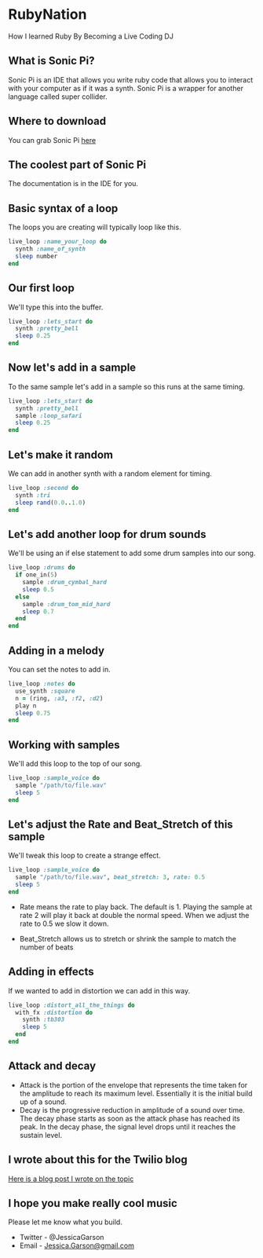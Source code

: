 # RubyNation
How I learned Ruby By Becoming a Live Coding DJ

## What is Sonic Pi?
Sonic Pi is an IDE that allows you write ruby code that allows you to interact with your computer as if it was a synth. Sonic Pi is a wrapper for another language called super collider.

## Where to download
You can grab Sonic Pi [here](https://sonic-pi.net/)

## The coolest part of Sonic Pi
The documentation is in the IDE for you.

## Basic syntax of a loop
The loops you are creating will typically loop like this.

```ruby
live_loop :name_your_loop do
  synth :name_of_synth
  sleep number
end
```

## Our first loop
We'll type this into the buffer.

```ruby
live_loop :lets_start do
  synth :pretty_bell
  sleep 0.25
end
```

## Now let's add in a sample
To the same sample let's add in a sample so this runs at the same timing.
```ruby
live_loop :lets_start do
  synth :pretty_bell
  sample :loop_safari
  sleep 0.25
end
```

## Let's make it random
We can add in another synth with a random element for timing.

```ruby
live_loop :second do
  synth :tri
  sleep rand(0.0..1.0)
end
```

## Let's add another loop for drum sounds
We'll be using an if else statement to add some drum samples into our song.

```ruby
live_loop :drums do
  if one_in(5)
    sample :drum_cymbal_hard
    sleep 0.5
  else
    sample :drum_tom_mid_hard
    sleep 0.7
  end
end
```

## Adding in a melody
You can set the notes to add in.

```ruby
live_loop :notes do
  use_synth :square
  n = (ring, :a3, :f2, :d2)
  play n
  sleep 0.75
end
```

## Working with samples
We'll add this loop to the top of our song.

```ruby
live_loop :sample_voice do
  sample "/path/to/file.wav"
  sleep 5
end
```

## Let's adjust the Rate and Beat_Stretch of this sample

We'll tweak this loop to create a strange effect.
```ruby
live_loop :sample_voice do
  sample "/path/to/file.wav", beat_stretch: 3, rate: 0.5
  sleep 5
end
```
- Rate means the rate to play back. The default is 1. Playing the sample at rate 2 will play it back at double the normal speed. When we adjust the rate to 0.5 we slow it down.

- Beat_Stretch allows us to stretch or shrink the sample to match the number of beats

## Adding in effects
If we wanted to add in distortion we can add in this way.
```ruby
live_loop :distort_all_the_things do
  with_fx :distortion do
    synth :tb303
    sleep 5
  end
end
```

## Attack and decay
- Attack is the portion of the envelope that represents the time taken for the amplitude to reach its maximum level. Essentially it is the initial build up of a sound.
- Decay is the progressive reduction in amplitude of a sound over time. The decay phase starts as soon as the attack phase has reached its peak. In the decay phase, the signal level drops until it reaches the sustain level.

## I wrote about this for the Twilio blog
[Here is a blog post I wrote on the topic](https://www.twilio.com/blog/2018/05/generating-music-with-sonic-pi-and-ruby.html)

## I hope you make really cool music
Please let me know what you build.
- Twitter - @JessicaGarson
- Email - Jessica.Garson@gmail.com
